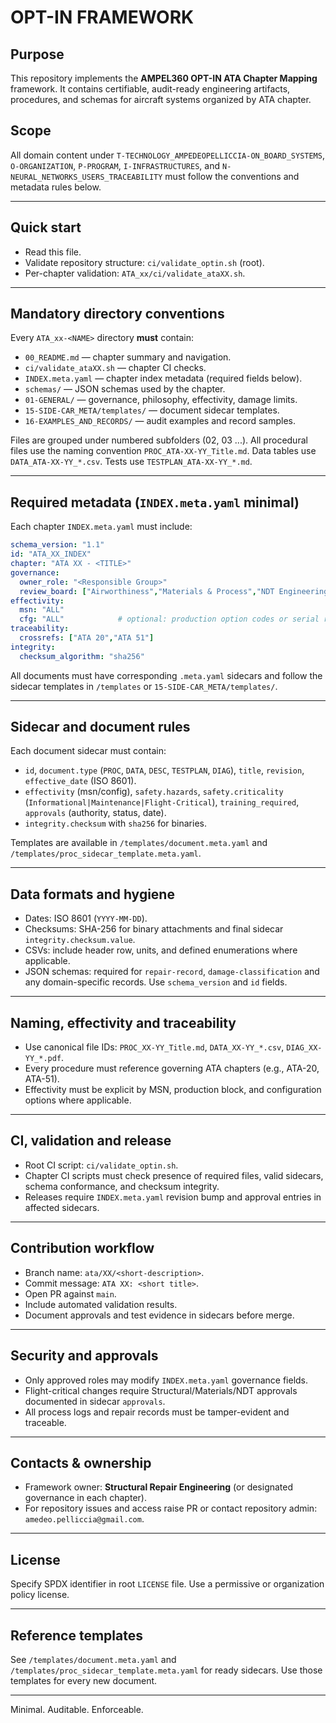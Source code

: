 # OPT-IN FRAMEWORK 

## Purpose

This repository implements the **AMPEL360 OPT-IN ATA Chapter Mapping** framework.
It contains certifiable, audit-ready engineering artifacts, procedures, and schemas for aircraft systems organized by ATA chapter.

## Scope

All domain content under `T-TECHNOLOGY_AMPEDEOPELLICCIA-ON_BOARD_SYSTEMS`, `O-ORGANIZATION`, `P-PROGRAM`, `I-INFRASTRUCTURES`, and `N-NEURAL_NETWORKS_USERS_TRACEABILITY` must follow the conventions and metadata rules below.

---

## Quick start

* Read this file.
* Validate repository structure: `ci/validate_optin.sh` (root).
* Per-chapter validation: `ATA_xx/ci/validate_ataXX.sh`.

---

## Mandatory directory conventions

Every `ATA_xx-<NAME>` directory **must** contain:

* `00_README.md` — chapter summary and navigation.
* `ci/validate_ataXX.sh` — chapter CI checks.
* `INDEX.meta.yaml` — chapter index metadata (required fields below).
* `schemas/` — JSON schemas used by the chapter.
* `01-GENERAL/` — governance, philosophy, effectivity, damage limits.
* `15-SIDE-CAR_META/templates/` — document sidecar templates.
* `16-EXAMPLES_AND_RECORDS/` — audit examples and record samples.

Files are grouped under numbered subfolders (02, 03 ...). All procedural files use the naming convention `PROC_ATA-XX-YY_Title.md`. Data tables use `DATA_ATA-XX-YY_*.csv`. Tests use `TESTPLAN_ATA-XX-YY_*.md`.

---

## Required metadata (`INDEX.meta.yaml` minimal)

Each chapter `INDEX.meta.yaml` must include:

```yaml
schema_version: "1.1"
id: "ATA_XX_INDEX"
chapter: "ATA XX - <TITLE>"
governance:
  owner_role: "<Responsible Group>"
  review_board: ["Airworthiness","Materials & Process","NDT Engineering"]
effectivity:
  msn: "ALL"
  cfg: "ALL"            # optional: production option codes or serial ranges
traceability:
  crossrefs: ["ATA 20","ATA 51"]
integrity:
  checksum_algorithm: "sha256"
```

All documents must have corresponding `.meta.yaml` sidecars and follow the sidecar templates in `/templates` or `15-SIDE-CAR_META/templates/`.

---

## Sidecar and document rules

Each document sidecar must contain:

* `id`, `document.type` (`PROC`, `DATA`, `DESC`, `TESTPLAN`, `DIAG`), `title`, `revision`, `effective_date` (ISO 8601).
* `effectivity` (msn/config), `safety.hazards`, `safety.criticality` (`Informational|Maintenance|Flight-Critical`), `training_required`, `approvals` (authority, status, date).
* `integrity.checksum` with `sha256` for binaries.

Templates are available in `/templates/document.meta.yaml` and `/templates/proc_sidecar_template.meta.yaml`.

---

## Data formats and hygiene

* Dates: ISO 8601 (`YYYY-MM-DD`).
* Checksums: SHA-256 for binary attachments and final sidecar `integrity.checksum.value`.
* CSVs: include header row, units, and defined enumerations where applicable.
* JSON schemas: required for `repair-record`, `damage-classification` and any domain-specific records. Use `schema_version` and `id` fields.

---

## Naming, effectivity and traceability

* Use canonical file IDs: `PROC_XX-YY_Title.md`, `DATA_XX-YY_*.csv`, `DIAG_XX-YY_*.pdf`.
* Every procedure must reference governing ATA chapters (e.g., ATA-20, ATA-51).
* Effectivity must be explicit by MSN, production block, and configuration options where applicable.

---

## CI, validation and release

* Root CI script: `ci/validate_optin.sh`.
* Chapter CI scripts must check presence of required files, valid sidecars, schema conformance, and checksum integrity.
* Releases require `INDEX.meta.yaml` revision bump and approval entries in affected sidecars.

---

## Contribution workflow

* Branch name: `ata/XX/<short-description>`.
* Commit message: `ATA XX: <short title>`.
* Open PR against `main`.
* Include automated validation results.
* Document approvals and test evidence in sidecars before merge.

---

## Security and approvals

* Only approved roles may modify `INDEX.meta.yaml` governance fields.
* Flight-critical changes require Structural/Materials/NDT approvals documented in sidecar `approvals`.
* All process logs and repair records must be tamper-evident and traceable.

---

## Contacts & ownership

* Framework owner: **Structural Repair Engineering** (or designated governance in each chapter).
* For repository issues and access raise PR or contact repository admin: `amedeo.pelliccia@gmail.com`.

---

## License

Specify SPDX identifier in root `LICENSE` file. Use a permissive or organization policy license.

---

## Reference templates

See `/templates/document.meta.yaml` and `/templates/proc_sidecar_template.meta.yaml` for ready sidecars. Use those templates for every new document.

---

Minimal. Auditable. Enforceable.
